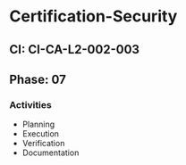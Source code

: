 # Certification-Security

## CI: CI-CA-L2-002-003
## Phase: 07

### Activities
- Planning
- Execution
- Verification
- Documentation

